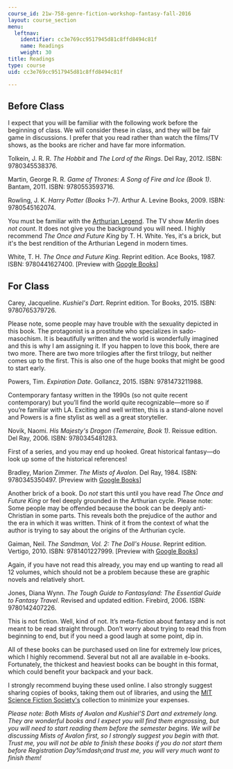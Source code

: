 ```yaml
---
course_id: 21w-758-genre-fiction-workshop-fantasy-fall-2016
layout: course_section
menu:
  leftnav:
    identifier: cc3e769cc9517945d81c8ffd8494c81f
    name: Readings
    weight: 30
title: Readings
type: course
uid: cc3e769cc9517945d81c8ffd8494c81f

---
```


Before Class
------------

I expect that you will be familiar with the following work before the beginning of class. We will consider these in class, and they will be fair game in discussions. I prefer that you read rather than watch the films/TV shows, as the books are richer and have far more information.

Tolkein, J. R. R. _The Hobbit_ and _The Lord of the Rings_. Del Ray, 2012. ISBN: 9780345538376.

Martin, George R. R. _Game of Thrones: A Song of Fire and Ice (Book 1)_. Bantam, 2011. ISBN: 9780553593716.

Rowling, J. K. _Harry Potter (Books 1–7)_. Arthur A. Levine Books, 2009. ISBN: 9780545162074.

You must be familiar with the [Arthurian Legend](https://www.britannica.com/topic/Arthurian-legend). The TV show _Merlin_ does _not count_. It does not give you the background you will need. I highly recommend _The Once and Future King_ by T. H. White. Yes, it's a brick, but it's the best rendition of the Arthurian Legend in modern times.

White, T. H. _The Once and Future King_. Reprint edition. Ace Books, 1987. ISBN: 9780441627400. \[Preview with [Google Books](https://books.google.com/books?id=WiqKox9nOgwC&lpg=PP1&pg=PP1#v=onepage&q&f=false)\]

For Class
---------

Carey, Jacqueline. _Kushiel's Dart_. Reprint edition. Tor Books, 2015. ISBN: 9780765379726.

Please note, some people may have trouble with the sexuality depicted in this book. The protagonist is a prostitute who specializes in sado-masochism. It is beautifully written and the world is wonderfully imagined and this is why I am assigning it. If you happen to love this book, there are two more. There are two more trilogies after the first trilogy, but neither comes up to the first. This is also one of the huge books that might be good to start early.

Powers, Tim. _Expiration Date_. Gollancz, 2015. ISBN: 9781473211988.

Contemporary fantasy written in the 1990s (so not quite recent contemporary) but you’ll find the world quite recognizable—more so if you’re familiar with LA. Exciting and well written, this is a stand-alone novel and Powers is a fine stylist as well as a great storyteller.

Novik, Naomi. _His Majesty's Dragon (Temeraire, Book 1)_. Reissue edition. Del Ray, 2006. ISBN: 9780345481283.

First of a series, and you may end up hooked. Great historical fantasy—do look up some of the historical references!

Bradley, Marion Zimmer. _The Mists of Avalon_. Del Ray, 1984. ISBN: 9780345350497. \[Preview with [Google Books](https://books.google.com/books?id=hPHO7A8n_Q0C&lpg=PP1&dq=the%20mists%20of%20avalon&pg=PP1#v=onepage&q&f=false)\]

Another brick of a book. Do _not_ start this until you have read _The Once and Future King_ or feel deeply grounded in the Arthurian cycle. Please note: Some people may be offended because the book can be deeply anti-Christian in some parts. This reveals both the prejudice of the author and the era in which it was written. Think of it from the context of what the author is trying to say about the origins of the Arthurian cycle.

Gaiman, Neil. _The Sandman, Vol. 2: The Doll's House_. Reprint edition. Vertigo, 2010. ISBN: 9781401227999. \[Preview with [Google Books](https://books.google.com/books?id=9e_jAAAAQBAJ&lpg=PA1&dq=the%20sandman%20vol.%202&pg=PA1#v=onepage&q&f=false)\]

Again, if you have not read this already, you may end up wanting to read all 12 volumes, which should not be a problem because these are graphic novels and relatively short.

Jones, Diana Wynn. _The Tough Guide to Fantasyland: The Essential Guide to Fantasy Travel_. Revised and updated edition. Firebird, 2006. ISBN: 9780142407226.

This is not fiction. Well, kind of not. It’s meta-fiction about fantasy and is not meant to be read straight through. Don’t worry about trying to read this from beginning to end, but if you need a good laugh at some point, dip in.

All of these books can be purchased used on line for extremely low prices, which I highly recommend. Several but not all are available in e-books. Fortunately, the thickest and heaviest books can be bought in this format, which could benefit your backpack and your back.

I strongly recommend buying these used online. I also strongly suggest sharing copies of books, taking them out of libraries, and using the [MIT Science Fiction Society's](http://mitsfs.mit.edu/) collection to minimize your expenses.

_Please note: Both Mists of Avalon and Kushiel’S Dart and extremely long. They are wonderful books and I expect you will find them engrossing, but you will need to start reading them before the semester begins. We will be discussing Mists of Avalon first, so I strongly suggest you begin with that. Trust me, you will not be able to finish these books if you do not start them before Registration Day%mdash;and trust me, you will very much want to finish them!_